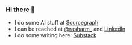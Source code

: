 ### Hi there 👋

- I do some AI stuff at [Sourcegraph](https://www.sourcegraph.com/)
- I can be reached at [@rasharm_](https://twitter.com/rasharm_) and [LinkedIn](https://www.linkedin.com/in/ramansharma/)
- I do some writing here: [Substack](https://ramansharma.substack.com/)

<!--
**creativefisher/creativefisher** is a ✨ _special_ ✨ repository because its `README.md` (this file) appears on your GitHub profile.

Here are some ideas to get you started:

- 🔭 I’m currently working on ...
- 🌱 I’m currently learning ...
- 👯 I’m looking to collaborate on ...
- 🤔 I’m looking for help with ...
- 💬 Ask me about ...
- 📫 How to reach me: ...
- 😄 Pronouns: ...
- ⚡ Fun fact: ...
-->
